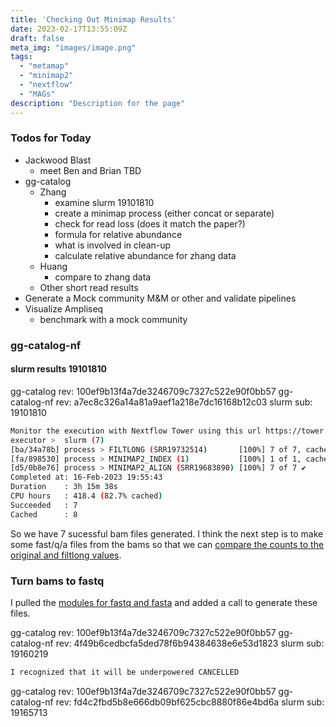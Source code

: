 ```yaml
---
title: 'Checking Out Minimap Results'
date: 2023-02-17T13:55:09Z
draft: false
meta_img: "images/image.png"
tags:
  - "metamap"
  - "minimap2"
  - "nextflow"
  - "MAGs"
description: "Description for the page"
---
```


### Todos for Today

- Jackwood Blast
  - meet Ben and Brian TBD
- gg-catalog
  - Zhang
    - examine slurm 19101810
    - create a minimap process (either concat or separate)
    - check for read loss (does it match the paper?)
    - formula for relative abundance
    - what is involved in clean-up
    - calculate relative abundance for zhang data
  - Huang
    - compare to zhang data
  - Other short read results
- Generate a Mock community M&M or other and validate pipelines
- Visualize Ampliseq
  - benchmark with a mock community

### gg-catalog-nf

#### slurm results 19101810

gg-catalog rev: 100ef9b13f4a7de3246709c7327c522e90f0bb57
gg-catalog-nf rev: a7ec8c326a14a81a9aef1a218e7dc16168b12c03
slurm sub: 19101810

```bash
Monitor the execution with Nextflow Tower using this url https://tower.nf/user/bjl34716/watch/2O15xKthBGS8oB
executor >  slurm (7)
[ba/34a78b] process > FILTLONG (SRR19732514)       [100%] 7 of 7, cached: 7 ✔
[fa/898530] process > MINIMAP2_INDEX (1)           [100%] 1 of 1, cached: 1 ✔
[d5/0b8e76] process > MINIMAP2_ALIGN (SRR19683890) [100%] 7 of 7 ✔
Completed at: 16-Feb-2023 19:55:43
Duration    : 3h 15m 38s
CPU hours   : 418.4 (82.7% cached)
Succeeded   : 7
Cached      : 8
```

So we have 7 sucessful bam files generated. I think the next step is to make some fast/q/a files from the bams so that we can [compare the counts to the original and filtlong values](https://lorentznotebook.netlify.app/blog/2023-02-01-minimap2-implement/). 

### Turn bams to fastq

I pulled the [modules for fastq and fasta](https://nf-co.re/modules/samtools_fastq) and added a call to generate these files. 

gg-catalog rev: 100ef9b13f4a7de3246709c7327c522e90f0bb57
gg-catalog-nf rev: 4f49b6cedbcfa5ded78f6b94384638e6e53d1823
slurm sub: 19160219

```bash
I recognized that it will be underpowered CANCELLED
```

gg-catalog rev: 100ef9b13f4a7de3246709c7327c522e90f0bb57
gg-catalog-nf rev: fd4c2fbd5b8e666db09bf625cbc8880f86e4bd6a
slurm sub: 19165713

```bash

```